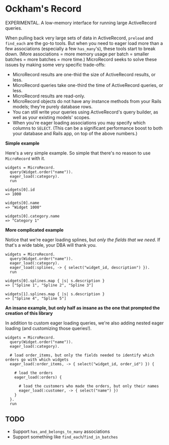 # Ockham's Record

EXPERIMENTAL. A low-memory interface for running large ActiveRecord queries.

When pulling back very large sets of data in ActiveRecord, `preload` and `find_each` are the go-to tools. But when you need to eager load more than a few associations (especially a few `has_many`'s), these tools start to break down. (More associations = more memory usage per batch = smaller batches = more batches = more time.) MicroRecord seeks to solve these issues by making some very specific trade-offs:
* MicroRecord results are one-thid the size of ActiveRecord results, or less.
* MicroRecord queries take one-third the time of ActiveRecord queries, or less.
* MicroRecord results are read-only.
* MicroRecord objects do not have any instance methods from your Rails models; they're purely database rows.
* You can still write your queries using ActiveRecord's query builder, as well as your existing models' scopes.
* When you're eager loading associations you may specify which columns to `SELECT`. (This can be a significant performance boost to both your database and Rails app, on top of the above numbers.)

**Simple example**

Here's a very simple example. So simple that there's no reason to use `MicroRecord` with it.

    widgets = MicroRecord.
      query(Widget.order("name")).
      eager_load(:category).
      run

    widgets[0].id
    => 1000

    widgets[0].name
    => "Widget 1000"

    widgets[0].category.name
    => "Category 1"

**More complicated example**

Notice that we're eager loading splines, but *only the fields that we need*. If that's a wide table, your DBA will thank you.

    widgets = MicroRecord.
      query(Widget.order("name")).
      eager_load(:category).
      eager_load(:splines, -> { select("widget_id, description") }).
      run

    widgets[0].splines.map { |s| s.description }
    => ["Spline 1", "Spline 2", "Spline 3"]

    widgets[1].splines.map { |s| s.description }
    => ["Spline 4", "Spline 5"]

**An insane example, but only half as insane as the one that prompted the creation of this library**

In addition to custom eager loading queries, we're also adding nested eager loading (and customizing those queries!).

    widgets = MicroRecord.
      query(Widget.order("name")).
      eager_load(:category).

      # load order_items, but only the fields needed to identify which orders go with which widgets
      eager_load(:order_items, -> { select("widget_id, order_id") }) {

        # load the orders
        eager_load(:orders) {

          # load the customers who made the orders, but only their names
          eager_load(:customer, -> { select("name") })
        }
      }.
      run

## TODO

* Support `has_and_belongs_to_many` associations
* Support something like `find_each`/`find_in_batches`
